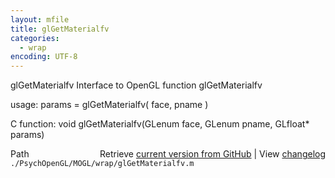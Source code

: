 ```yaml
---
layout: mfile
title: glGetMaterialfv
categories:
  - wrap
encoding: UTF-8
---
```


glGetMaterialfv  Interface to OpenGL function glGetMaterialfv

usage:  params = glGetMaterialfv\( face, pname \)

C function:  void glGetMaterialfv\(GLenum face, GLenum pname, GLfloat\* params\)


<div class="code_header" style="text-align:right;">
  <span style="float:left;">Path&nbsp;&nbsp;</span> <span class="counter">Retrieve <a href=
  "https://raw.github.com/Psychtoolbox-3/Psychtoolbox-3/beta/./PsychOpenGL/MOGL/wrap/glGetMaterialfv.m">current version from GitHub</a> | View <a href=
  "https://github.com/Psychtoolbox-3/Psychtoolbox-3/commits/beta/./PsychOpenGL/MOGL/wrap/glGetMaterialfv.m">changelog</a></span>
</div>
<div class="code">
  <code>./PsychOpenGL/MOGL/wrap/glGetMaterialfv.m</code>
</div>
